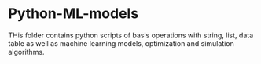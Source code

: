# Python-ML-models
THis folder contains python scripts of basis operations with string, list, data table as well as machine learning models, optimization and simulation algorithms. 
